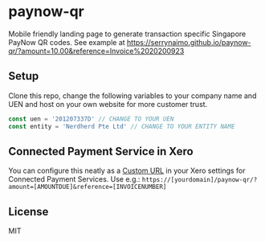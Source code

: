 # paynow-qr
Mobile friendly landing page to generate transaction specific Singapore PayNow QR codes.
See example at https://serrynaimo.github.io/paynow-qr/?amount=10.00&reference=Invoice%2020200923

## Setup
Clone this repo, change the following variables to your company name and UEN and host on your own website for more customer trust.
```js
const uen = '201207337D' // CHANGE TO YOUR UEN
const entity = 'Nerdherd Pte Ltd' // CHANGE TO YOUR ENTITY NAME
```

## Connected Payment Service in Xero
You can configure this neatly as a [Custom URL](https://central.xero.com/s/article/Custom-URL) in your Xero settings for Connected Payment Services. Use e.g.:
`https://[yourdomain]/paynow-qr/?amount=[AMOUNTDUE]&reference=[INVOICENUMBER]`

## License
MIT
